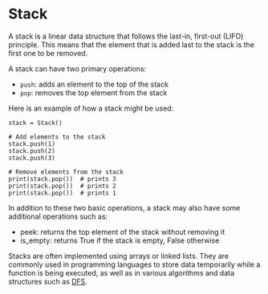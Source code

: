 # Stack

A stack is a linear data structure that follows the last-in, first-out (LIFO) principle. This means that the element
that is added last to the stack is the first one to be removed.

A stack can have two primary operations:

* `push`: adds an element to the top of the stack
* `pop`: removes the top element from the stack

Here is an example of how a stack might be used:

```
stack = Stack()

# Add elements to the stack
stack.push(1)
stack.push(2)
stack.push(3)

# Remove elements from the stack
print(stack.pop())  # prints 3
print(stack.pop())  # prints 2
print(stack.pop())  # prints 1

```

In addition to these two basic operations, a stack may also have some additional operations such as:

* peek: returns the top element of the stack without removing it
* is_empty: returns True if the stack is empty, False otherwise

Stacks are often implemented using arrays or linked lists. They are commonly used in programming languages to store data
temporarily while a function is being executed, as well as in various algorithms and data structures such as [DFS](../dfs).